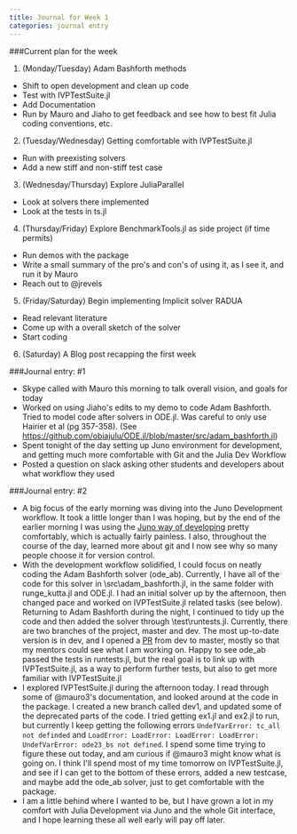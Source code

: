 ```yaml
---
title: Journal for Week 1
categories: journal entry
---
```


###Current plan for the week
1. (Monday/Tuesday) Adam Bashforth methods
  + Shift to open development and clean up code
  + Test with IVPTestSuite.jl
  + Add Documentation 
  + Run by Mauro and Jiaho to get feedback and see how to best fit Julia coding conventions, etc.
2. (Tuesday/Wednesday) Getting comfortable with IVPTestSuite.jl
  + Run with preexisting solvers
  +  Add a new stiff and non-stiff test case
3. (Wednesday/Thursday) Explore JuliaParallel
  +  Look at solvers there implemented
  +  Look at the tests in ts.jl  
4. (Thursday/Friday) Explore BenchmarkTools.jl as side project (if time permits)
  +  Run demos with the package
  +  Write a small summary of the pro's and con's of using it, as I see it, and run it by Mauro
  +  Reach out to @jrevels
5. (Friday/Saturday) Begin implementing Implicit solver RADUA
  +  Read relevant literature
  +  Come up with a overall sketch of the solver
  +  Start coding
6. (Saturday) A Blog post recapping the first week 

###Journal entry: #1
* Skype called with Mauro this morning to talk overall vision, and goals for today
* Worked on using Jiaho's edits to my demo to code Adam Bashforth. Tried to model code after solvers in ODE.jl. Was careful to only use Hairier et al (pg 357-358). (See https://github.com/obiajulu/ODE.jl/blob/master/src/adam_bashforth.jl)
* Spent tonight of the day setting up Juno environment for development, and getting much more comfortable with Git and the Julia Dev Workflow
* Posted a question on slack asking other students and developers about what workflow they used

###Journal entry: #2
* A big focus of the early morning was diving into the Juno Development workflow. It took a little longer than I was hoping, but by the end of the earlier morning I was using the [Juno way of  developing](https://github.com/JunoLab/atom-julia-client/blob/49d09ebb86872ac145fe014e432b828ca01a3a2c/manual/workflow.md) pretty comfortably, which is actually fairly painless. I also, throughout the course of the day, learned more about git and I now see why so many people choose it for version control.
* With the development workflow solidified, I could focus on neatly coding the Adam Bashforth solver (ode\_ab). Currently, I have all of the code for this solver in \\src\\adam\_bashforth.jl, in the same folder with runge\_kutta.jl and ODE.jl. I had an initial solver up by the afternoon, then changed pace and worked on IVPTestSuite.jl related tasks (see below). Returning to Adam Bashforth during the night, I continued to tidy up the code and then added the solver through \\test\\runtests.jl. Currently, there are two branches of the project, master and dev. The most up-to-date version is in dev, and I opened a [PR](https://github.com/obiajulu/ODE.jl/pull/1) from dev to master, mostly so that my mentors could see what I am working on. Happy to see ode_ab passed the tests in runtests.jl, but the real goal is to link up with IVPTestSuite.jl, as a way to perform further tests, but also to get more familiar with IVPTestSuite.jl
* I explored IVPTestSuite.jl during the afternoon today. I read through some of @mauro3's documentation, and looked around at the code in the package. I created a new branch called dev1, and updated some of the deprecated parts of the code. I tried getting ex1.jl and ex2.jl to run, but currently I keep getting the following errors ```UndefVarError: tc_all not definded``` and ```LoadError: LoadError: LoadError: LoadError: UndefVarError: ode23_bs not defined```. I spend some time trying to figure these out today, and am curious if @mauro3 might know what is going on. I think I'll spend most of my time tomorrow on IVPTestSuite.jl, and see if I can get to the bottom of these errors, added a new testcase, and maybe add the ode_ab solver, just to get comfortable with the package. 
* I am a little behind where I wanted to be, but I have grown a lot in my comfort with Julia Development via Juno and the whole Git interface, and I hope learning these all well early will pay off later. 

